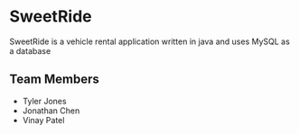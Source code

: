 # SweetRide
SweetRide is a vehicle rental application written in java and uses MySQL as a database

## Team Members
* Tyler Jones
* Jonathan Chen 
* Vinay Patel
